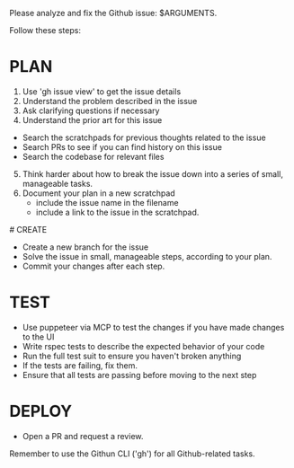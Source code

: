 Please analyze and fix the Github issue: $ARGUMENTS.

Follow these steps:

# PLAN 
1. Use 'gh issue view' to get the issue details
2. Understand the problem described in the issue
3. Ask clarifying questions if necessary
4. Understand the prior art for this issue
- Search the scratchpads for previous thoughts related to the issue
- Search PRs to see if you can find history on this issue
- Search the codebase for relevant files
5. Think harder about how to break the issue down into a series of small,
manageable tasks.
6. Document your plan in a new scratchpad
    - include the issue name in the filename
    - include a link to the issue in the scratchpad. 

# CREATE 
- Create a new branch for the issue
- Solve the issue in small, manageable steps, according to your plan. 
- Commit your changes after each step. 

# TEST 
- Use puppeteer via MCP to test the changes if you have made changes to the UI 
- Write rspec tests to describe the expected behavior of your code 
- Run the full test suit to ensure you haven't broken anything
- If the tests are failing, fix them.
- Ensure that all tests are passing before moving to the next step

# DEPLOY
- Open a PR and request a review. 

Remember to use the Githun CLI ('gh') for all Github-related tasks. 
